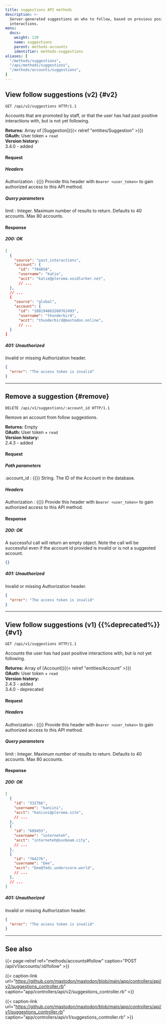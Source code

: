 ```yaml
---
title: suggestions API methods
description: >-
  Server-generated suggestions on who to follow, based on previous positive
  interactions.
menu:
  docs:
    weight: 120
    name: suggestions
    parent: methods-accounts
    identifier: methods-suggestions
aliases: [
  "/methods/suggestions",
  "/api/methods/suggestions",
  "/methods/accounts/suggestions",
]
---
```


<style>
#TableOfContents ul ul ul {display: none}
</style>

## View follow suggestions (v2) {#v2}

```http
GET /api/v2/suggestions HTTP/1.1
```

Accounts that are promoted by staff, or that the user has had past positive interactions with, but is not yet following.

**Returns:** Array of [Suggestion]({{< relref "entities/Suggestion" >}})\
**OAuth:** User token + `read`\
**Version history:**\
3.4.0 - added

#### Request
##### Headers

Authorization
: {{<required>}} Provide this header with `Bearer <user_token>` to gain authorized access to this API method.

##### Query parameters

limit
: Integer. Maximum number of results to return. Defaults to 40 accounts. Max 80 accounts.

#### Response
##### 200: OK

```json
[
  {
    "source": "past_interactions",
    "account": {
      "id": "784058",
      "username": "katie",
      "acct": "katie@pleroma.voidlurker.net",
      // ...
  },
  // ...
  {
    "source": "global",
    "account": {
      "id": "108194863260762493",
      "username": "thunderbird",
      "acct": "thunderbird@mastodon.online",
      // ...
  }
]
```

##### 401: Unauthorized

Invalid or missing Authorization header.

```json
{
  "error": "The access token is invalid"
}
```

---

## Remove a suggestion {#remove}

```http
DELETE /api/v1/suggestions/:account_id HTTP/1.1
```

Remove an account from follow suggestions.

**Returns:** Empty\
**OAuth:** User token + `read`\
**Version history:**\
2.4.3 - added

#### Request

##### Path parameters

:account_id
: {{<required>}} String. The ID of the Account in the database.

##### Headers

Authorization
: {{<required>}} Provide this header with `Bearer <user_token>` to gain authorized access to this API method.

#### Response
##### 200: OK

A successful call will return an empty object. Note the call will be successful even if the account id provided is invalid or is not a suggested account.

```json
{}
```

##### 401: Unauthorized

Invalid or missing Authorization header.

```json
{
  "error": "The access token is invalid"
}
```

---

## View follow suggestions (v1) {{%deprecated%}} {#v1}

```http
GET /api/v1/suggestions HTTP/1.1
```

Accounts the user has had past positive interactions with, but is not yet following.

**Returns:** Array of [Account]({{< relref "entities/Account" >}})\
**OAuth:** User token + `read`\
**Version history:**\
2.4.3 - added\
3.4.0 - deprecated

#### Request
##### Headers

Authorization
: {{<required>}} Provide this header with `Bearer <user_token>` to gain authorized access to this API method.

##### Query parameters

limit
: Integer. Maximum number of results to return. Defaults to 40 accounts. Max 80 accounts.

#### Response
##### 200: OK

```json
[
  {
    "id": "332766",
    "username": "kaniini",
    "acct": "kaniini@pleroma.site",
    // ...
  },
  {
    "id": "689455",
    "username": "interneteh",
    "acct": "interneteh@sunbeam.city",
    // ...
  },
  {
    "id": "764276",
    "username": "Dee",
    "acct": "Dee@fedi.underscore.world",
    // ...
  },
  // ...
]
```

##### 401: Unauthorized

Invalid or missing Authorization header.

```json
{
  "error": "The access token is invalid"
}
```

---

## See also

{{< page-relref ref="methods/accounts#follow" caption="POST /api/v1/accounts/:id/follow" >}}

{{< caption-link url="https://github.com/mastodon/mastodon/blob/main/app/controllers/api/v2/suggestions_controller.rb" caption="app/controllers/api/v2/suggestions_controller.rb" >}}

{{< caption-link url="https://github.com/mastodon/mastodon/blob/main/app/controllers/api/v1/suggestions_controller.rb" caption="app/controllers/api/v1/suggestions_controller.rb" >}}

